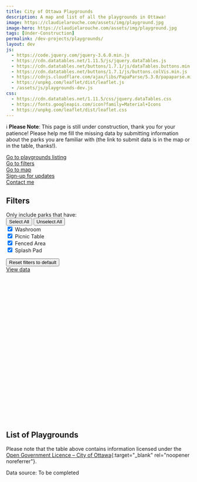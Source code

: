 ```yaml
---
title: City of Ottawa Playgrounds
description: A map and list of all the playgrounds in Ottawa!
image: https://claudielarouche.com/assets/img/playground.jpg
image-hero: https://claudielarouche.com/assets/img/playground.jpg
tags: [Under-Construction]
permalink: /dev-projects/playgrounds/
layout: dev
js:
  - https://code.jquery.com/jquery-3.6.0.min.js
  - https://cdn.datatables.net/1.11.5/js/jquery.dataTables.js
  - https://cdn.datatables.net/buttons/1.7.1/js/dataTables.buttons.min.js
  - https://cdn.datatables.net/buttons/1.7.1/js/buttons.colVis.min.js
  - https://cdnjs.cloudflare.com/ajax/libs/PapaParse/5.3.0/papaparse.min.js
  - https://unpkg.com/leaflet/dist/leaflet.js
  - /assets/js/playgrounds-dev.js
css: 
  - https://cdn.datatables.net/1.11.5/css/jquery.dataTables.css
  - https://fonts.googleapis.com/icon?family=Material+Icons
  - https://unpkg.com/leaflet/dist/leaflet.css
---
```


<div class="admonition note">
  <p><span class="admonition-icon">ℹ️</span>
  <strong>Please Note</strong>: This page is still under construction, thank you for your patience! Please help me fill the missing data by submitting information about the parks you are familiar with (the link to submit data is in the map or in the table, thanks!). </p>
</div>

<div class="mt-3">
<a href="#csvData" class="btn btn-primary">
    Go to playgrounds listing
</a>
</div>

<div class="mt-3">
<a href="#filters" class="btn btn-primary" >
    Go to filters 
</a>
</div>

<div class="mt-3">
<a href="#map" class="btn btn-primary" >
    Go to map
</a>
</div>

<div class="mt-3">
<a href="#newsletter" class="btn btn-warning" >
    Sign-up for updates
</a>
</div>

<div class="mt-3">
<a href="https://forms.gle/7YHFbimGH4p5imQD8" class="btn btn-primary" target="_blank">
    Contact me
</a>
</div>


   
## Filters


<form class="form">

<div class="form-group row">
<label for="selectedFeature" class="col-sm-2 col-form-label">Only include parks that have:</label>
<div class="col-sm-10">
<button type="button" id="selectAllFeaturesButton" class="btn btn-primary">Select All</button>
<button type="button" id="unselectAllFeaturesButton" class="btn btn-secondary">Unselect All</button>
<div class="checkbox">
<label><input type="checkbox" id="washroomCheckbox" class="featureCheckbox" value="Washroom" checked=""> Washroom</label>
</div>
<div class="checkbox">
<label><input type="checkbox" id="picnicCheckbox" class="featureCheckbox" value="Picnic Table" checked=""> Picnic Table</label>
</div>
<div class="checkbox">
<label><input type="checkbox" id="fenceCheckbox" class="featureCheckbox" value="Fenced area" checked=""> Fenced Area</label>
</div>
</div>
<div class="checkbox">
<label><input type="checkbox" id="splashPadCheckbox" class="featureCheckbox" value="Splash Pad" checked=""> Splash Pad</label>
</div>
</div>
</div>

</form>

<div class="mt-3">
<button class="btn btn-secondary" onclick="clearAllFilters()">
    Reset filters to default
</button>
</div>
<div class="mt-3">
<a href="#csvData" class="btn btn-primary">
        View data
</a>
</div>

<div id="map" style="height: 400px; width: 100%;"></div>


## List of Playgrounds



<div id="csvData"></div>

Please note that the table above contains information licensed under the [Open Government Licence – City of Ottawa](https://ottawa.ca/en/city-hall/open-transparent-and-accountable-government/open-data){:target="_blank" rel="noopener noreferrer"}.

Data source: To be completed